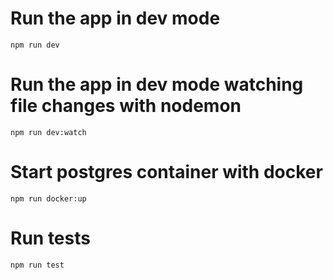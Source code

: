 # Run the app in dev mode

```
npm run dev
```

# Run the app in dev mode watching file changes with nodemon

```
npm run dev:watch
```

# Start postgres container with docker

```
npm run docker:up
```

# Run tests

```
npm run test
```
